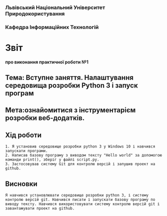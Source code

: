 ### Львівський Національний Університет Природокористування 
### Кафедра Інформаційних Технологій 
# Звіт
#### про виконання практичної роботи №1
## Тема: Вступне заняття. Налаштування середовища розробки Python 3 і запуск програм
## Мета:ознайомитися з інструментарієм розробки веб-додатків.
## Хід роботи
    1. Я установив середовище розробки python 3 у Windows 10 і навчився запускати програми.
    2. Написав базову програму з виводом тексту "Hello world" за допомогою команди print(), зберіг у файлі script.py.
    3. Застосовував систему Git для контролю версій і запушив проект на github.
## Висновки
    Я навчився установлювати середовище розробки python 3, і систему контролю версій git. Навчився писати і запускати базову програму по виводу тексту. Навчився використовувати систему контролю версій git і завантажувати проект на github.